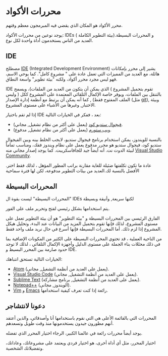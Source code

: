 # محررات الأكواد

محرر الأكواد هو المكان الذي يقضي فيه المبرمجون معظم وقتهم.

يوجد نوعين من محررات الأكواد: IDEs ( بيئة التطوير الكاملة)و المحررات البسيطة. العديد من الناس يستخدمون أداة واحدة لكل نوع.

## IDE

مصطلح [IDE](https://en.wikipedia.org/wiki/Integrated_development_environment) (Integrated Development Environment) يشير إلى محرر بإمكانات هائلة، مع العديد من المميزات التي تعمل عادة على " مشروع كامل". كما يوحي الاسم، فهو ليس مجرد محرر أكواد، ولكنه "بيئة تطوير" واسعة النطاق.

 IDE تقوم بتحميل المشروع ) الذي يمكن أن يتكون من العديد من الملفات)، ويسمح بالتنقل بين الملفات، ويوفر خاصة الإكمال التلقائي المعتمدة على المشروع ككل ( وليس الملف المفتوح فقط) , كما أنه يمكن أن يرتبط مع أنظمة إدارة الإصدار  (مثل [git](https://git-scm.com/)), وبيئة الاختبار, وغيرها من الأشياء على مستوى المشروع.

إذا لم تقم باختيار IDE بعد ، ففكر في الخيارات التالية:

- [فيجوال ستديو كود](https://code.visualstudio.com/) (يعمل على أكثر من نظام تشغيل, مجاني).
- [ويب ستورم](http://www.jetbrains.com/webstorm/) (يعمل على أكثر من نظام تشغيل, مدفوع).

بالنسبة للويندوز، يمكن استخدام برنامج فيجوال ستديو، لايجب الخلط بينه وبين الفيجوال ستديو كود، فيجوال ستديو هو محرر  مدفوع يعمل على نظام ويندوز فقك، ومناسب تماماً لبيئة الدوت نت. أنه أيضاً جيد للجافاسكريبت. كما يوجد إصدار مجاني منه [Visual Studio Community](https://www.visualstudio.com/vs/community/).

.عادة ما تكون تكلفتها ضئيلة للغاية مقارنة براتب المطور المؤهل ، لذلك فقط اختر الأفضل بالنسبة لك.العديد من بيئات التطوير مدفوعة، لكن لها فترة سماحية

## المحررات البسيطة

المحررات البسيطة"  ليست بقوة ال"  IDEs لكنها سريعة, وأنيقة وبسيطة

يتم استخدامها بشكل رئيسي لفتح وتحرير ملف على الفور.

الفارق الرئيسي بين المحررات البسيطة و "بيئة التطوير" هو أن بيئة التطوير تعمل على مستوى المشروع، لذلك فإنها تقوم بتحميل المزيد من البيانات عند البدء، وتحليل هيكل المشروع إذا لزم ذلك. أما المحررات البسيطة فإنها أسرع في حال نريد ملف واحد فقط.

من الناحية العملية ، قد تحتوي المحررات البسيطة على الكثير من المكونات الإضافية بما في ذلك محللات بناء الجملة على مستوى الدليل وأجهزة الإكمال التلقائي ، لذلك لا توجد حدود صارمة بين المحرر البسيط و IDE.

الخيارات التالية تستحق انتباهك:

- [Atom](https://atom.io/) (يعمل على العديد من أنظمة التشغيل, مجاني).
- [Visual Studio Code](https://code.visualstudio.com/) (يعمل على العديد من أنظمة التشغيل, مجاني).
- [Sublime Text](http://www.sublimetext.com) (يعمل على العديد من أنظمة التشغيل, برنامج مشاركة).
- [Notepad++](https://notepad-plus-plus.org/) (الويندوز, مجاني).
- [Vim](http://www.vim.org/) و [Emacs](https://www.gnu.org/software/emacs/)  رائعة إذا كنت تعرف كيفية استخدامها.

## دعونا لانتشاجر

المحررات التي بالقائمة الأعلى هي التي نقوم باستخدامها أنا وأصدقائي، والذين أعتقد أنهم مطورون جيدون يستخدمونها منذ وقت طويل وتسعدهم.

يوجد أيضاً محررات رائعة في عالمنا الكبير، الرجاء اختيار المحرر الذي تفضله.

اختيار المحرر، مثل أي أداة أخرى، هو اختيار فردي ويعتمد على مشروعاتك، وعاداتك، وتفضيلاتك الشخصية.

